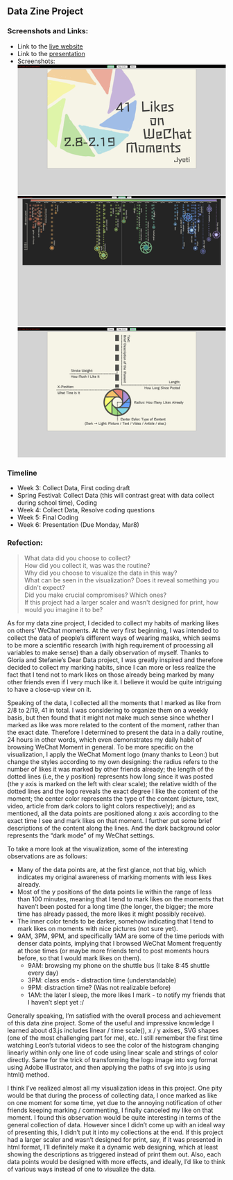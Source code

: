 ## Data Zine Project

### Screenshots and Links:
- Link to the [live website](https://koapush.github.io/cdv-student/projects/zine-project/cover.html)  
- Link to the [presentation](https://drive.google.com/file/d/1BCSxbmT-Gyg_ROcSA6JE-61TLaxrZm8S/view?usp=sharing)  
- Screenshots:
![](screenshots/cover.png)
![](screenshots/middlespread.png)
![](screenshots/back.png)  


### Timeline
- Week 3: Collect Data, First coding draft
- Spring Festival: Collect Data (this will contrast great with data collect during school time), Coding
- Week 4: Collect Data, Resolve coding questions
- Week 5: Final Coding
- Week 6: Presentation (Due Monday, Mar8)  


### Refection:
>What data did you choose to collect?  
>How did you collect it, was was the routine?  
>Why did you choose to visualize the data in this way?  
>What can be seen in the visualization? Does it reveal something you didn't expect?  
>Did you make crucial compromises? Which ones?  
>If this project had a larger scaler and wasn't designed for print, how would you imagine it to be?  

As for my data zine project, I decided to collect my habits of marking likes on others’ WeChat moments. At the very first beginning, I was intended to collect the data of people’s different ways of wearing masks, which seems to be more a scientific research (with high requirement of processing all variables to make sense) than a daily observation of myself. Thanks to Gloria and Stefanie’s Dear Data project, I was greatly inspired and therefore decided to collect my marking habits, since I can more or less realize the fact that I tend not to mark likes on those already being marked by many other friends even if I very much like it. I believe it would be quite intriguing to have a close-up view on it.  

Speaking of the data, I collected all the moments that I marked as like from 2/8 to 2/19, 41 in total. I was considering to organize them on a weekly basis, but then found that it might not make much sense since whether I marked as like was more related to the content of the moment, rather than the exact date. Therefore I determined to present the data in a daily routine, 24 hours in other words, which even demonstrates my daily habit of browsing WeChat Moment in general. To be more specific on the visualization, I apply the WeChat Moment logo (many thanks to Leon:) but change the styles according to my own designing: the radius refers to the number of likes it was marked by other friends already; the length of the dotted lines (i.e, the y position) represents how long since it was posted (the y axis is marked on the left with clear scale); the relative width of the dotted lines and the logo reveals the exact degree I like the content of the moment; the center color represents the type of the content (picture, text, video, article from dark colors to light colors respectively); and as mentioned, all the data points are positioned along x axis according to the exact time I see and mark likes on that moment. I further put some brief descriptions of the content along the lines. And the dark background color represents the “dark mode” of my WeChat settings.  

To take a more look at the visualization, some of the interesting observations are as follows:
- Many of the data points are, at the first glance, not that big, which indicates my original awareness of marking moments with less likes already.
- Most of the y positions of the data points lie within the range of less than 100 minutes, meaning that I tend to mark likes on the moments that haven’t been posted for a long time (the longer, the bigger; the more time has already passed, the more likes it might possibly receive).
- The inner color tends to be darker, somehow indicating that I tend to mark likes on moments with nice pictures (not sure yet).
- 9AM, 3PM, 9PM, and specifically 1AM are some of the time periods with denser data points, implying that I browsed WeChat Moment frequently at those times (or maybe more friends tend to post moments hours before, so that I would mark likes on them).  
  - 9AM: browsing my phone on the shuttle bus (I take 8:45 shuttle every day)
  - 3PM: class ends - distraction time (understandable)
  - 9PM: distraction time? (Was not realizable before)
  - 1AM: the later I sleep, the more likes I mark - to notify my friends that I haven’t slept yet :/  

Generally speaking, I’m satisfied with the overall process and achievement of this data zine project. Some of the useful and impressive knowledge I learned about d3.js includes linear / time scale(), x / y axises, SVG shapes (one of the most challenging part for me), etc. I still remember the first time watching Leon’s tutorial videos to see the color of the histogram changing linearly within only one line of code using linear scale and strings of color directly. Same for the trick of transforming the logo image into svg format using Adobe Illustrator, and then applying the paths of svg into js using html() method.   

I think I’ve realized almost all my visualization ideas in this project. One pity would be that during the process of collecting data, I once marked as like on one moment for some time, yet due to the annoying notification of other friends keeping marking / commenting, I finally canceled my like on that moment. I found this observation would be quite interesting in terms of the general collection of data. However since I didn’t come up with an ideal way of presenting this, I didn’t put it into my collections at the end. If this project had a larger scaler and wasn’t designed for print, say, if it was presented in html format, I’ll definitely make it a dynamic web designing, which at least showing the descriptions as triggered instead of print them out. Also, each data points would be designed with more effects, and ideally, I’d like to think of various ways instead of one to visualize the data.
